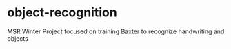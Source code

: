 # object-recognition
MSR Winter Project focused on training Baxter to recognize handwriting and objects
